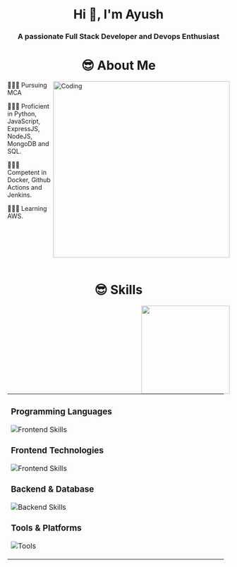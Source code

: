 

<h1 align="center">Hi 👋, I'm Ayush</h1>
<h3 align="center">A passionate Full Stack Developer and Devops Enthusiast</h3>


<h1 align="center">😎 About Me</h1>

<div align="left">
  <img align="right" src="https://media3.giphy.com/media/v1.Y2lkPTc5MGI3NjExcGhwcDhmODVsaTR3NmtjbWMxMDdsYXl2Yml4MXo4bzl3bDF3ajcxciZlcD12MV9pbnRlcm5hbF9naWZfYnlfaWQmY3Q9Zw/L8K62iTDkzGX6/giphy.gif" alt="Coding" width="400" />
<p>👨🏻‍💻 Pursuing MCA</p>
<p>👨🏻‍💻 Proficient in Python, JavaScript, ExpressJS, NodeJS, MongoDB and SQL.</p>
<p>👨🏻‍💻 Competent in Docker, Github Actions and Jenkins.</p>
<p>👨🏻‍💻 Learning AWS.</p>
</div>
<br clear="right"/>
<br>

<h1 align="center">😎 Skills</h1>

<div align="left" style="display:block"  border="0">
<img align="right" src="https://media2.giphy.com/media/v1.Y2lkPTc5MGI3NjExbmJoeDdkd2Exc2pudW1kZW85Y2l4Z3RrMmpmMmoyMDk0dmd4dXRidCZlcD12MV9pbnRlcm5hbF9naWZfYnlfaWQmY3Q9Zw/R0c76uoxSycijC1hPh/giphy.gif" width="200" hieght="400">
<table border="0">
<tr>
<td width="50%">

### Programming Languages
<p>
  <img src="https://skillicons.dev/icons?i=python,cpp" alt="Frontend Skills" />
</p>

### Frontend Technologies
<p>
  <img src="https://skillicons.dev/icons?i=js,ts,html,css,bootstrap,ejs" alt="Frontend Skills" />
</p>

### Backend & Database
<p>
  <img src="https://skillicons.dev/icons?i=nodejs,express,mongodb,postgresql,flask" alt="Backend Skills" />
</p>

### Tools & Platforms
<p>
  <img src="https://skillicons.dev/icons?i=aws,git,github,githubactions,jenkins" alt="Tools" />
</p>

</td>
</tr>
</table>
</div>
